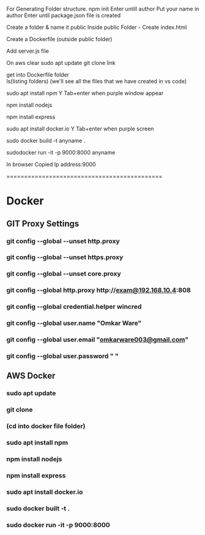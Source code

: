 For Generating Folder structure.
npm init
Enter untill author 
Put your name in author 
Enter until package.json file is created

Create a folder & name it public 
Inside public Folder - 
Create index.html 

Create a Dockerfile (outside public folder)

Add server.js file 




On aws
clear 
sudo apt update 
git clone  link 


get into Dockerfile folder  
ls(listing folders)
 (we'll see all the files that we have created in vs code)

sudo apt install npm 
Y
Tab+enter when purple window appear

npm install nodejs

npm install express

sudo apt install docker.io
Y
Tab+enter when purple screen 

sudo docker build -t anyname .

sudodocker run -it -p  9000:8000 anyname


In browser
Copied Ip address:9000








============================================
# Docker

## GIT Proxy Settings
### git config --global --unset http.proxy
### git config --global --unset https.proxy
### git config --global --unset core.proxy
### git config --global http.proxy http://exam@192.168.10.4:808
### git config --global credential.helper wincred
### git config --global user.name "Omkar Ware"
### git config --global user.email "omkarware003@gmail.com"
### git config --global user.password " "

## AWS Docker
### sudo apt update
### git clone <link>
### (cd into docker file folder)
### sudo apt install npm
### npm install nodejs
### npm install express
### sudo apt install docker.io
### sudo docker built -t <imgname> .
### sudo docker run -it -p 9000:8000 <imgname>
